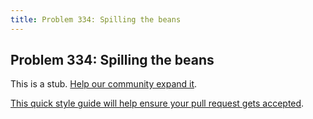 ```yaml
---
title: Problem 334: Spilling the beans
---
```

## Problem 334: Spilling the beans

This is a stub. <a href='https://github.com/freecodecamp/guides/tree/master/src/pages/certifications/coding-interview-prep/project-euler/problem-334-spilling-the-beans/index.md' target='_blank' rel='nofollow'>Help our community expand it</a>.

<a href='https://github.com/freecodecamp/guides/blob/master/README.md' target='_blank' rel='nofollow'>This quick style guide will help ensure your pull request gets accepted</a>.

<!-- The article goes here, in GitHub-flavored Markdown. Feel free to add YouTube videos, images, and CodePen/JSBin embeds  -->

